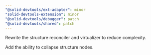```yaml
---
"@solid-devtools/ext-adapter": minor
"solid-devtools-extension": minor
"@solid-devtools/debugger": patch
"@solid-devtools/shared": patch
---
```


Rewrite the structure reconciler and virtualizer to reduce complexity.

Add the ability to collapse structure nodes.
